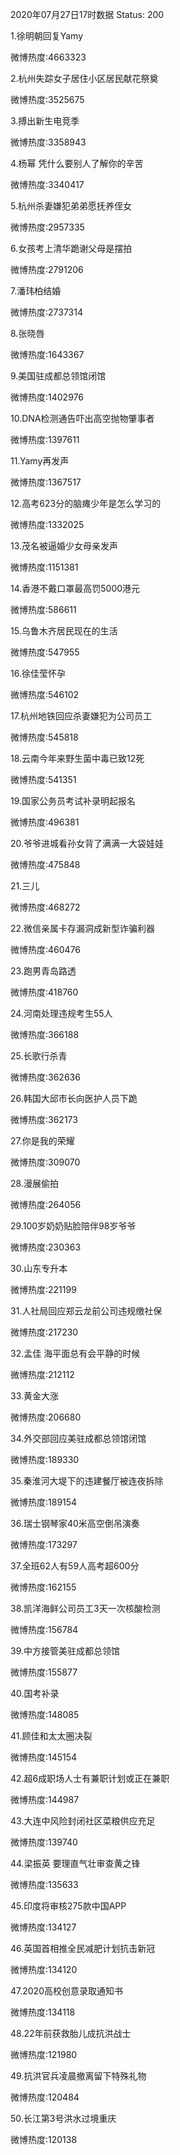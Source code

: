 2020年07月27日17时数据
Status: 200

1.徐明朝回复Yamy

微博热度:4663323

2.杭州失踪女子居住小区居民献花祭奠

微博热度:3525675

3.搏出新生电竞季

微博热度:3358943

4.杨幂 凭什么要别人了解你的辛苦

微博热度:3340417

5.杭州杀妻嫌犯弟弟愿抚养侄女

微博热度:2957335

6.女孩考上清华跪谢父母是摆拍

微博热度:2791206

7.潘玮柏结婚

微博热度:2737314

8.张晓唇

微博热度:1643367

9.美国驻成都总领馆闭馆

微博热度:1402976

10.DNA检测通告吓出高空抛物肇事者

微博热度:1397611

11.Yamy再发声

微博热度:1367517

12.高考623分的脑瘫少年是怎么学习的

微博热度:1332025

13.茂名被逼婚少女母亲发声

微博热度:1151381

14.香港不戴口罩最高罚5000港元

微博热度:586611

15.乌鲁木齐居民现在的生活

微博热度:547955

16.徐佳莹怀孕

微博热度:546102

17.杭州地铁回应杀妻嫌犯为公司员工

微博热度:545818

18.云南今年来野生菌中毒已致12死

微博热度:541351

19.国家公务员考试补录明起报名

微博热度:496381

20.爷爷进城看孙女背了满满一大袋娃娃

微博热度:475848

21.三儿

微博热度:468272

22.微信亲属卡存漏洞成新型诈骗利器

微博热度:460476

23.跑男青岛路透

微博热度:418760

24.河南处理违规考生55人

微博热度:366188

25.长歌行杀青

微博热度:362636

26.韩国大邱市长向医护人员下跪

微博热度:362173

27.你是我的荣耀

微博热度:309070

28.漫展偷拍

微博热度:264056

29.100岁奶奶贴脸陪伴98岁爷爷

微博热度:230363

30.山东专升本

微博热度:221199

31.人社局回应郑云龙前公司违规缴社保

微博热度:217230

32.孟佳 海平面总有会平静的时候

微博热度:212112

33.黄金大涨

微博热度:206680

34.外交部回应美驻成都总领馆闭馆

微博热度:189330

35.秦淮河大堤下的违建餐厅被连夜拆除

微博热度:189154

36.瑞士钢琴家40米高空倒吊演奏

微博热度:173297

37.全班62人有59人高考超600分

微博热度:162155

38.凯洋海鲜公司员工3天一次核酸检测

微博热度:156784

39.中方接管美驻成都总领馆

微博热度:155877

40.国考补录

微博热度:148085

41.顾佳和太太圈决裂

微博热度:145154

42.超6成职场人士有兼职计划或正在兼职

微博热度:144987

43.大连中风险封闭社区菜粮供应充足

微博热度:139740

44.梁振英 要理直气壮审查黄之锋

微博热度:135633

45.印度将审核275款中国APP

微博热度:134127

46.英国首相推全民减肥计划抗击新冠

微博热度:134120

47.2020高校创意录取通知书

微博热度:134118

48.22年前获救胎儿成抗洪战士

微博热度:121980

49.抗洪官兵凌晨撤离留下特殊礼物

微博热度:120484

50.长江第3号洪水过境重庆

微博热度:120138


